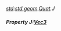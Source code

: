 _[std](../../modules/std/std-module.md):[std.geom](../../modules/std/std-geom.md).[Quat<T>](../../modules/std/std-geom-quat.md).J_
##### Property J:[Vec3](../../modules/std/std-geom-vec3.md)<T>
